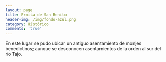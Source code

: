 ```yaml
---
layout: page
title: Ermita de San Benito
header-img: /img/fondo-azul.png
category: Histórico
comments: 'true'
---
```



En este lugar se pudo ubicar un antiguo asentamiento de monjes benedictinos; aunque se desconocen asentamientos de la orden al sur del río Tajo.
